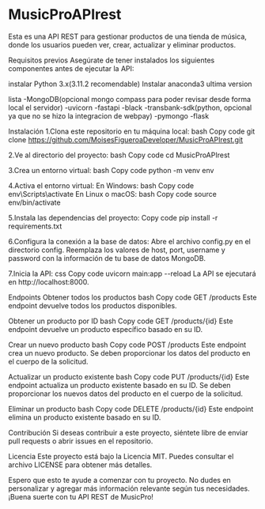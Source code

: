 # MusicProAPIrest

Esta es una API REST para gestionar productos de una tienda de música, donde los usuarios pueden ver, crear, actualizar y eliminar productos.

Requisitos previos
Asegúrate de tener instalados los siguientes componentes antes de ejecutar la API:

instalar Python 3.x(3.11.2 recomendable)
Instalar anaconda3 ultima version

lista
-MongoDB(opcional mongo compass para poder revisar desde forma local el servidor)
-uvicorn
-fastapi
-black
-transbank-sdk(python, opcional ya que no se hizo la integracion de webpay)
-pymongo
-flask

Instalación
1.Clona este repositorio en tu máquina local:
bash
Copy code
git clone https://github.com/MoisesFigueroaDeveloper/MusicProAPIrest.git

2.Ve al directorio del proyecto:
bash
Copy code
cd MusicProAPIrest

3.Crea un entorno virtual:
bash
Copy code
python -m venv env

4.Activa el entorno virtual:
En Windows:
bash
Copy code
env\Scripts\activate
En Linux o macOS:
bash
Copy code
source env/bin/activate

5.Instala las dependencias del proyecto:
Copy code
pip install -r requirements.txt

6.Configura la conexión a la base de datos:
Abre el archivo config.py en el directorio config.
Reemplaza los valores de host, port, username y password con la información de tu base de datos MongoDB.

7.Inicia la API:
css
Copy code
uvicorn main:app --reload
La API se ejecutará en http://localhost:8000.

Endpoints
Obtener todos los productos
bash
Copy code
GET /products
Este endpoint devuelve todos los productos disponibles.

Obtener un producto por ID
bash
Copy code
GET /products/{id}
Este endpoint devuelve un producto específico basado en su ID.

Crear un nuevo producto
bash
Copy code
POST /products
Este endpoint crea un nuevo producto. Se deben proporcionar los datos del producto en el cuerpo de la solicitud.

Actualizar un producto existente
bash
Copy code
PUT /products/{id}
Este endpoint actualiza un producto existente basado en su ID. Se deben proporcionar los nuevos datos del producto en el cuerpo de la solicitud.

Eliminar un producto
bash
Copy code
DELETE /products/{id}
Este endpoint elimina un producto existente basado en su ID.

Contribución
Si deseas contribuir a este proyecto, siéntete libre de enviar pull requests o abrir issues en el repositorio.

Licencia
Este proyecto está bajo la Licencia MIT. Puedes consultar el archivo LICENSE para obtener más detalles.

Espero que esto te ayude a comenzar con tu proyecto. No dudes en personalizar y agregar más información relevante según tus necesidades. ¡Buena suerte con tu API REST de MusicPro!
